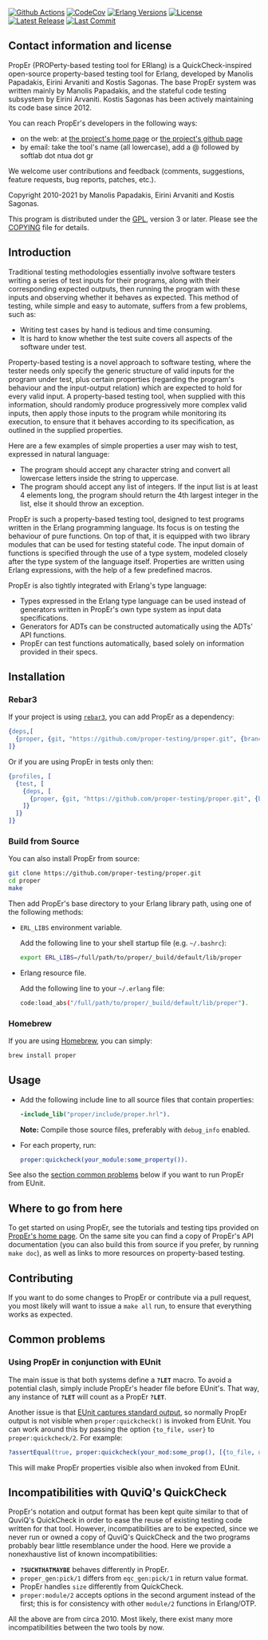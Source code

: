 [![Github Actions][github badge]][github]
[![CodeCov][codecov badge]][codecov]
[![Erlang Versions][erlang versions badge]][erlang]
[![License][license badge]][license]
[![Latest Release][release badge]][release]
[![Last Commit][commit badge]][commit]

## Contact information and license

PropEr (PROPerty-based testing tool for ERlang) is a QuickCheck-inspired
open-source property-based testing tool for Erlang, developed by Manolis
Papadakis, Eirini Arvaniti and Kostis Sagonas. The base PropEr system was
written mainly by Manolis Papadakis, and the stateful code testing subsystem
by Eirini Arvaniti. Kostis Sagonas has been actively maintaining its code
base since 2012.

You can reach PropEr's developers in the following ways:

* on the web: at [the project's home page](http://proper-testing.github.io)
  or [the project's github page](https://github.com/proper-testing/proper)
* by email: take the tool's name (all lowercase), add a @ followed by
  softlab dot ntua dot gr

We welcome user contributions and feedback (comments, suggestions, feature
requests, bug reports, patches, etc.).

Copyright 2010-2021 by Manolis Papadakis, Eirini Arvaniti and Kostis Sagonas.

This program is distributed under the [GPL](http://www.gnu.org/licenses/gpl.html),
version 3 or later. Please see the [COPYING][license] file for details.


## Introduction

Traditional testing methodologies essentially involve software testers writing a
series of test inputs for their programs, along with their corresponding
expected outputs, then running the program with these inputs and observing
whether it behaves as expected. This method of testing, while simple and easy to
automate, suffers from a few problems, such as:

* Writing test cases by hand is tedious and time consuming.
* It is hard to know whether the test suite covers all aspects of the software
  under test.

Property-based testing is a novel approach to software testing, where the tester
needs only specify the generic structure of valid inputs for the program under
test, plus certain properties (regarding the program's behaviour and the
input-output relation) which are expected to hold for every valid input.
A property-based testing tool, when supplied with this information, should randomly
produce progressively more complex valid inputs, then apply those inputs to the
program while monitoring its execution, to ensure that it behaves according to
its specification, as outlined in the supplied properties.

Here are a few examples of simple properties a user may wish to test, expressed
in natural language:

* The program should accept any character string and convert all lowercase
  letters inside the string to uppercase.
* The program should accept any list of integers. If the input list is at
  least 4 elements long, the program should return the 4th largest integer in
  the list, else it should throw an exception.

PropEr is such a property-based testing tool, designed to test programs written
in the Erlang programming language. Its focus is on testing the behaviour of
pure functions. On top of that, it is equipped with two library modules that can
be used for testing stateful code. The input domain of functions is specified
through the use of a type system, modeled closely after the type system of the
language itself. Properties are written using Erlang expressions, with the help
of a few predefined macros.

PropEr is also tightly integrated with Erlang's type language:

* Types expressed in the Erlang type language can be used instead of
  generators written in PropEr's own type system as input data specifications.
* Generators for ADTs can be constructed automatically using the ADTs' API
  functions.
* PropEr can test functions automatically, based solely on information
  provided in their specs.


## Installation

### Rebar3

If your project is using [`rebar3`](https://rebar3.readme.io/), you can add
PropEr as a dependency:

```erlang
{deps,[
  {proper, {git, "https://github.com/proper-testing/proper.git", {branch, "master"}}}
]}
```

Or if you are using PropEr in tests only then:

```erlang
{profiles, [
  {test, [
    {deps, [
      {proper, {git, "https://github.com/proper-testing/proper.git", {branch, "master"}}}
    ]}
  ]}
]}
```

### Build from Source

You can also install PropEr from source:

```bash
git clone https://github.com/proper-testing/proper.git
cd proper
make
```

Then add PropEr's base directory to your Erlang library path, using one of the
following methods:

* `ERL_LIBS` environment variable.

  Add the following line to your shell startup file (e.g. `~/.bashrc`):

  ```bash
  export ERL_LIBS=/full/path/to/proper/_build/default/lib/proper
  ```

* Erlang resource file.

  Add the following line to your `~/.erlang` file:

  ```bash
  code:load_abs("/full/path/to/proper/_build/default/lib/proper").
  ```

### Homebrew

If you are using [Homebrew](https://brew.sh), you can simply:

```bash
brew install proper
```

## Usage

* Add the following include line to all source files that contain properties:

  ```erlang
  -include_lib("proper/include/proper.hrl").
  ```

  **Note:** Compile those source files, preferably with `debug_info` enabled.

* For each property, run:

  ```erlang
  proper:quickcheck(your_module:some_property()).
  ```

See also the [section common problems](#common-problems) below if you want to
run PropEr from EUnit.


## Where to go from here

To get started on using PropEr, see the tutorials and testing tips provided on
[PropEr's home page](http://proper-testing.github.io). On the same site you can
find a copy of PropEr's API documentation (you can also build this from source
if you prefer, by running `make doc`), as well as links to more resources on
property-based testing.

## Contributing

If you want to do some changes to PropEr or contribute via a pull request, you
most likely will want to issue a `make all` run, to ensure that everything works
as expected.

## Common problems

### Using PropEr in conjunction with EUnit

The main issue is that both systems define a **`?LET`** macro. To avoid a
potential clash, simply include PropEr's header file before EUnit's. That
way, any instance of **`?LET`** will count as a PropEr **`?LET`**.

Another issue is that [EUnit captures standard output][eunit stdout],
so normally PropEr output is not visible when `proper:quickcheck()` is
invoked from EUnit. You can work around this by passing the option
`{to_file, user}` to `proper:quickcheck/2`. For example:
```erlang
?assertEqual(true, proper:quickcheck(your_mod:some_prop(), [{to_file, user}])).
```
This will make PropEr properties visible also when invoked from EUnit.

## Incompatibilities with QuviQ's QuickCheck

PropEr's notation and output format has been kept quite similar to that of
QuviQ's QuickCheck in order to ease the reuse of existing testing code written
for that tool. However, incompatibilities are to be expected, since we never
run or owned a copy of QuviQ's QuickCheck and the two programs probably bear
little resemblance under the hood. Here we provide a nonexhaustive list of
known incompatibilities:

* **`?SUCHTHATMAYBE`** behaves differently in PropEr.
* `proper_gen:pick/1` differs from `eqc_gen:pick/1` in return value format.
* PropEr handles `size` differently from QuickCheck.
* `proper:module/2` accepts options in the second argument instead of the
  first; this is for consistency with other `module/2` functions in Erlang/OTP.

All the above are from circa 2010. Most likely, there exist many more
incompatibilities between the two tools by now.


<!-- Links (alphabetically) -->
[codecov]: https://codecov.io/gh/proper-testing/proper
[commit]: https://github.com/proper-testing/proper/commit/HEAD
[erlang]: http://www.erlang.org
[eunit stdout]: http://erlang.org/doc/apps/eunit/chapter.html#Running_EUnit
[license]: ./COPYING
[release]: https://github.com/proper-testing/proper/releases/latest
[github]: https://github.com/proper-testing/proper/actions

<!-- Badges (alphabetically) -->
[codecov badge]: https://codecov.io/gh/proper-testing/proper/branch/master/graph/badge.svg
[commit badge]: https://img.shields.io/github/last-commit/proper-testing/proper.svg?style=flat-square
[erlang versions badge]: https://img.shields.io/badge/erlang-20.0%20to%2023.2-blue.svg?style=flat-square
[license badge]: https://img.shields.io/github/license/proper-testing/proper.svg?style=flat-square
[release badge]: https://img.shields.io/github/release/proper-testing/proper.svg?style=flat-square
[github badge]: https://github.com/proper-testing/proper/workflows/CI/badge.svg
